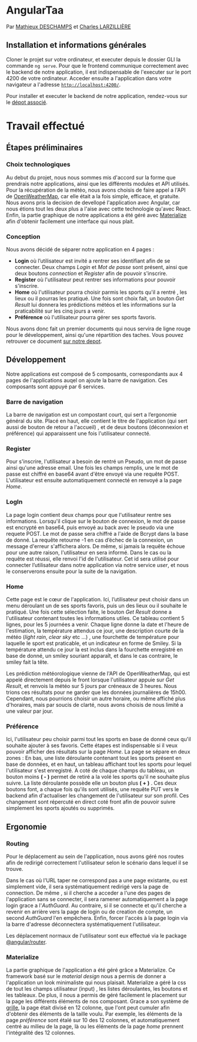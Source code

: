 # AngularTaa

Par [Mathieux DESCHAMPS](https://github.com/MathieuDeschamps) et [Charles LARZILLIÈRE](https://github.com/JodAetaem)

## Installation et informations générales

Cloner le projet sur votre ordinateur, et executer depuis le dossier GLI la commande `ng serve`. Pour que le frontend communique correctement avec le backend de notre application, il est indispensable de l'executer sur le port 4200 de votre ordinateur.
Acceder ensuite a l'application dans votre navigateur a l'adresse [`http://localhost:4200/`](http://localhost:4200/).

Pour installer et executer le backend de notre application, rendez-vous sur le  [dépot associé](https://github.com/MathieuDeschamps/TAASpring/tree/master/TAAProject).

# Travail effectué

## Étapes préliminaires

### Choix technologiques
Au debut du projet, nous nous sommes mis d'accord sur la forme que prendrais notre applications, ainsi que les différents modules et API utilisés. 
Pour la récupération de la météo, nous avons choisis de faire appel a l'API de [OpenWeatherMap](https://openweathermap.org/), car elle était a la fois simple, efficace, et gratuite.
Nous avons pris la decision de devellopé l'application avec Angular, car nous étions tout les deux plus a l'aise avec cette technologie qu'avec React.
Enfin, la partie graphique de notre applications a été géré avec [Materialize](https://materializecss.com/) afin d'obtenir facilement une interface qui nous plait.

### Conception

Nous avons décidé de séparer notre application en 4 pages :

 - **Login** où l’utilisateur est invité a rentrer ses identifiant afin de se connecter. Deux champs *Login* et *Mot de passe* sont présent, ainsi que deux boutons *connection* et *Register* afin de pouvoir s'inscrire.
 - **Register** où l'utilisateur peut rentrer ses informations pour pouvoir s'inscrire.
 - **Home** où l'utilisateur pourra choisir parmis les sports qu'il a rentré , les lieux ou il pourras les pratiqué. Une fois sont choix fait, un bouton *Get Result* lui donnera les prédictions météos et les informations sur la praticabilité sur les cinq jours a venir.
 - **Préférence** où l'utilisateur pourra gérer ses sports favoris.

Nous avons donc fait un premier documents qui nous servira de ligne rouge pour le développement, ainsi qu'une répartition des taches. Vous pouvez retrouver ce document [sur notre depot](https://github.com/MathieuDeschamps/GLI/blob/master/Document%20Conception%20pr%C3%A9liminaire%20LARZILLIERE_DESCHAMPS.pdf).


## Développement

Notre applications est composé de 5 composants, correspondants aux 4 pages de l'applications auqel on ajoute la barre de navigation. Ces composants sont appuyé par 6 services.

### Barre de navigation
La barre de navigation est un compostant court, qui sert a l’ergonomie général du site. Placé en haut, elle contient le titre de l'application (qui sert aussi de bouton de retour a l'accueil) , et de deux boutons (déconnexion et préférence) qui apparaissent une fois l'utilisateur connecté.
### Register
Pour s'inscrire, l'utilisateur a besoin de rentré un Pseudo, un mot de passe ainsi qu'une adresse email.
Une fois les champs remplis, une le mot de passe est chiffré en base64 avant d'être envoyé via une requête POST.
L'utilisateur est ensuite automatiquement connecté en renvoyé a la page *Home*.

### LogIn
La page login contient deux champs pour que l'utilisateur rentre ses informations. Lorsqu'il clique sur le bouton de connexion, le mot de passe est encrypté en base64, puis envoyé au back avec le pseudo via une requete POST. Le mot de passe sera chiffré a l'aide de Bcrypt dans la base de donné.
La requête  retourne -1 en cas d’échec de la connexion, un message d'erreur s'affichera alors. De même, si jamais la requête échoue pour une autre raison, l'utilisateur en sera informé.
Dans le cas ou la requête est réussi, elle renvoi l'id de l'utilisateur. Cet id sera utilisé pour connecter l’utilisateur dans notre application via notre service *user*, et nous le conserverons ensuite pour la suite de la navigation.

### Home

Cette page est le cœur de l'application. Ici, l’utilisateur peut choisir dans un menu déroulant un de ses sports favoris, puis un des lieux ou il souhaite le pratiqué. Une fois cette sélection faite, le bouton *Get Result* donne a l'utilisateur contenant toutes les informations utiles.
Ce tableau contient 5 lignes, pour les 5 journées a venir. Chaque ligne donne la date et l'heure de l'estimation, la température attendus ce jour, une description courte de la météo (*light rain*, *clear sky* etc ...) , une fourchette de température pour laquelle le sport est praticable, et un indicateur en forme de Smiley. Si la température attendu ce jour la est inclus dans la fourchette enregistré en base de donné, un smiley souriant apparaît, et dans le cas contraire, le smiley fait la tête.

Les prédiction météorologique vienne de l'API de OpenWeatherMap, qui est appelé directement depuis le front  lorsque l'utilisateur appuie sur *Get Result*, et renvois la météo sur 5 jours par créneaux de 3 heures. Nous trions ces résultats pour ne garder que les données journalières de 15h00. Cependant, nous pourrions choisir un autre horaire, ou même affiché plus d'horaires, mais par soucis de clarté, nous avons choisis de nous limité a une valeur par jour.

### Préférence

Ici, l'utilisateur peu choisir parmi tout les sports en base de donné ceux qu'il souhaite ajouter à ses favoris. Cette étapes est indispensable si il veux pouvoir afficher des résultats sur la page *Home*.
La page se sépare en deux zones : En bas, une liste déroulante contenant tout les sports présent en base de données, et en haut, un tableau affichant tout les sports pour lequel l'utilisateur s'est enregistré.
A coté de chaque champs du tableau, un bouton  moins **( - )** permet de retiré a la volé les sports qu'il ne souhaite plus suivre. La liste déroulante possède elle un bouton plus **( + )** .
Ces deux boutons font, a chaque fois qu'ils sont utilisés, une requête PUT vers le backend afin d'actualiser les changement de l'utilisateur sur son profil. Ces changement sont répercuté en direct coté front afin de pouvoir suivre simplement les sports ajoutés ou supprimés.

## Ergonomie

### Routing
Pour le déplacement au sein de l'application, nous avons géré nos routes afin de redirigé correctement l'utilisateur selon le scénario dans lequel il se trouve.

Dans le cas où l'URL taper ne correspond pas a une page existante, ou est simplement vide, il sera systématiquement redirigé vers la page de connection. De même , si il cherche a acceder a l'une des pages de l'application sans se connecter, il sera ramener automatiquement a la page login grace a l'*AuthGuard*.
Au contraire, si il se connecte et qu'il cherche a revenir en arrière vers la page de login ou de creation de compte, un second *AuthGuard* l'en empêchera. Enfin, forcer l'accès à la page login via la barre d'adresse déconnectera systématiquement l'utilisateur.

Les déplacement normaux de l'utilisateur sont eux effectué via le package [@angular/router](https://angular.io/api/router).

### Materialize

La partie graphique de l'application a été géré grâce a Materialize. Ce framework basé sur le *material design* nous a permis de donner a l'application un look minimaliste qui nous plaisait. Materialize a géré la css de tout les champs utilisateur (input) , les listes déroulantes, les boutons et les tableaux.
De plus, il nous a permis de géré facilement le placement sur la page les différents éléments de nos composant.
Grace a son système de [grille](https://materializecss.com/grid.html), la page était divisé en 12 colonne, que l'ont peut cumuler afin d'obtenir des éléments de la taille voulu.
Par exemple, les éléments de la page *préférence* sont étalé sur 10 des 12 colonnes, et automatiquement centré au milieu de la page, là ou les éléments de la page *home* prennent l'intégralité des 12 colonnes.
